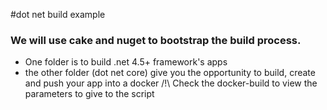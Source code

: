 #dot net build example

### We will use cake and nuget to bootstrap the build process.

* One folder is to build .net 4.5+ framework's apps
* the other folder (dot net core) give you the opportunity to build, create and push your app into a docker
/!\ Check the docker-build to view the parameters to give to the script 